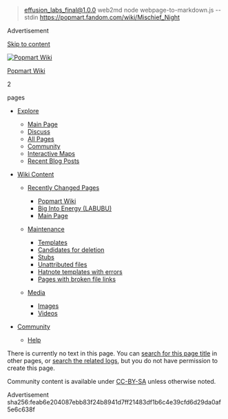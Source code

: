 
> effusion_labs_final@1.0.0 web2md
> node webpage-to-markdown.js --stdin https://popmart.fandom.com/wiki/Mischief_Night

Advertisement

[Skip to content](#page-header)

[![Popmart Wiki](https://static.wikia.nocookie.net/popmart/images/e/e6/Site-logo.png/revision/latest?cb=20250715232932)](https://popmart.fandom.com/)

[Popmart Wiki](https://popmart.fandom.com/)

2

pages

*   [Explore](#)
    
    *   [Main Page](https://popmart.fandom.com/wiki/Popmart_Wiki)
    *   [Discuss](https://popmart.fandom.com/f)
    *   [All Pages](https://popmart.fandom.com/wiki/Special:AllPages)
    *   [Community](https://popmart.fandom.com/wiki/Special:Community)
    *   [Interactive Maps](https://popmart.fandom.com/wiki/Special:AllMaps)
    *   [Recent Blog Posts](https://popmart.fandom.com/Blog:Recent_posts)
    
*   [Wiki Content](#)
    
    *   [Recently Changed Pages](#)
        
        *   [Popmart Wiki](https://popmart.fandom.com/wiki/Popmart_Wiki)
        *   [Big Into Energy (LABUBU)](https://popmart.fandom.com/wiki/Big_Into_Energy_\(LABUBU\))
        *   [Main Page](https://popmart.fandom.com/wiki/Main_Page)
        
    *   [Maintenance](https://popmart.fandom.com/wiki/Category:Maintenance)
        
        *   [Templates](https://popmart.fandom.com/wiki/Category:Templates)
        *   [Candidates for deletion](https://popmart.fandom.com/wiki/Category:Candidates_for_deletion)
        *   [Stubs](https://popmart.fandom.com/wiki/Category:Stubs)
        *   [Unattributed files](https://popmart.fandom.com/wiki/Category:Unattributed_files)
        *   [Hatnote templates with errors](https://popmart.fandom.com/wiki/Category:Hatnote_templates_with_errors)
        *   [Pages with broken file links](https://popmart.fandom.com/wiki/Category:Pages_with_broken_file_links)
        
    *   [Media](https://popmart.fandom.com/wiki/Category:Media)
        
        *   [Images](https://popmart.fandom.com/wiki/Category:Images)
        *   [Videos](https://popmart.fandom.com/wiki/Category:Videos)
        
    
*   [Community](#)
    
    *   [Help](https://popmart.fandom.com/wiki/Help:Contents)
    

There is currently no text in this page. You can [search for this page title](https://popmart.fandom.com/wiki/Special:Search/Mischief_Night "Special:Search/Mischief Night") in other pages, or [search the related logs](https://popmart.fandom.com/wiki/Special:Log?page=Mischief_Night), but you do not have permission to create this page.

Community content is available under [CC-BY-SA](https://www.fandom.com/licensing) unless otherwise noted.

Advertisement
sha256:feab6e204087ebb83f24b8941d7ff21483df1b6c4e39cfd6d29da0af5e6c638f
